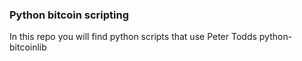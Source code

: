 ### Python bitcoin scripting

In this repo you will find python scripts that use Peter Todds python-bitcoinlib

